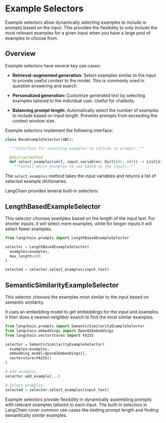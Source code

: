 

# Example Selectors

Example selectors allow dynamically selecting examples to include in prompts based on the input. This provides the flexibility to only include the most relevant examples for a given input when you have a large pool of examples to choose from.

## Overview

Example selectors have several key use cases:

- **Retrieval-augmented generation:** Select examples similar to the input to provide useful context to the model. This is commonly used in question answering and search.

- **Personalized generation:** Customize generated text by selecting examples tailored to the individual user. Useful for chatbots.

- **Balancing prompt length:** Automatically select the number of examples to include based on input length. Prevents prompts from exceeding the context window size.

Example selectors implement the following interface:

```python
class BaseExampleSelector(ABC):

  """Interface for selecting examples to include in prompts."""

  @abstractmethod
  def select_examples(self, input_variables: Dict[str, str]) -> List[dict]:
    """Select which examples to use based on the inputs."""
```

The `select_examples` method takes the input variables and returns a list of selected example dictionaries. 

LangChain provides several built-in selectors:

## LengthBasedExampleSelector

This selector chooses examples based on the length of the input text. For shorter inputs, it will select more examples, while for longer inputs it will select fewer examples.

```python
from langchain.prompts import LengthBasedExampleSelector

selector = LengthBasedExampleSelector(
  examples=examples,
  max_length=100  
)

selected = selector.select_examples(input_text)
```

## SemanticSimilarityExampleSelector

This selector chooses the examples most similar to the input based on semantic similarity.

It uses an embedding model to get embeddings for the input and examples. It then does a nearest neighbor search to find the most similar examples.

```python
from langchain.prompts import SemanticSimilarityExampleSelector
from langchain.embeddings import OpenAIEmbeddings
from langchain.vectorstores import FAISS

selector = SemanticSimilarityExampleSelector(
  examples=examples,
  embedding_model=OpenAIEmbeddings(),
  vectorstore=FAISS()  
)

# Add examples
selector.add_example(...)

# Select examples
selected = selector.select_examples(input_text)
```

Example selectors provide flexibility in dynamically assembling prompts with relevant examples tailored to each input. The built-in selectors in LangChain cover common use cases like limiting prompt length and finding semantically similar examples.

